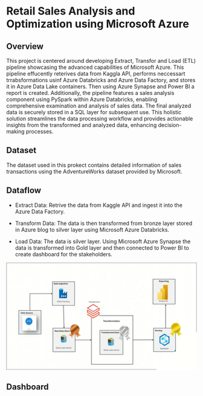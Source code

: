 # Retail Sales Analysis and Optimization using Microsoft Azure

## Overview
This project is centered around developing Extract, Transfor and Load (ETL) pipeline showcasing the advanced capabilities of Microsoft Azure. This pipeline effucently reterives data from Kaggla API, performs neccessart trrabsformations usinf Azure Databricks and Azure Data Factory, and stores it in Azure Data Lake containers. Then using Azure Synapse and Power BI a report is created. Additionally, the pipeline features a sales analysis component using PySpark within Azure Databricks, enabling comprehensive examination and analysis of sales data. The final analyzed data is securely stored in a SQL layer for subsequent use. This holistic solution streamlines the data processing workflow and provides actionable insights from the transformed and analyzed data, enhancing decision-making processes.

## Dataset

The dataset used in this prokect contains detailed information of sales transactions using the AdventureWorks dataset provided by Microsoft. 

## Dataflow

* Extract Data: Retrive the data from Kaggle API and ingest it into the Azure Data Factory.

* Transform Data: The data is then transformed from bronze layer stored in Azure blog to silver layer using Microsoft Azure Databricks.

* Load Data: The data is silver layer. Using Microsoft Azure Synapse the data is transformed into Gold layer and then connected to Power BI to create dashboard for the stakeholders.

![plot](https://github.com/Shaw1390/Adventureworks/blob/main/Img/Screenshot%202025-05-19%20174048.jpg?raw=true)

## Dashboard 

